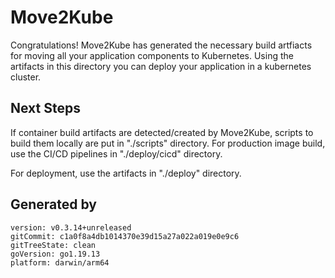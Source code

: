 # Move2Kube

Congratulations! Move2Kube has generated the necessary build artfiacts for moving all your application components to Kubernetes. Using the artifacts in this directory you can deploy your application in a kubernetes cluster.

## Next Steps

If container build artifacts are detected/created by Move2Kube, scripts to build them locally are put in "./scripts" directory. For production image build, use the CI/CD pipelines in "./deploy/cicd" directory.

For deployment, use the artifacts in "./deploy" directory.

## Generated by

```
version: v0.3.14+unreleased
gitCommit: c1a0f8a4db1014370e39d15a27a022a019e0e9c6
gitTreeState: clean
goVersion: go1.19.13
platform: darwin/arm64
```
